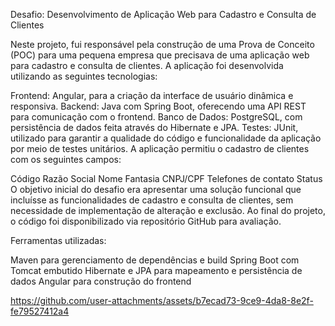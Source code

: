 
Desafio: Desenvolvimento de Aplicação Web para Cadastro e Consulta de Clientes

Neste projeto, fui responsável pela construção de uma Prova de Conceito (POC) para uma pequena empresa que precisava de uma aplicação web para cadastro e consulta de clientes. A aplicação foi desenvolvida utilizando as seguintes tecnologias:

Frontend: Angular, para a criação da interface de usuário dinâmica e responsiva.
Backend: Java com Spring Boot, oferecendo uma API REST para comunicação com o frontend.
Banco de Dados: PostgreSQL, com persistência de dados feita através do Hibernate e JPA.
Testes: JUnit, utilizado para garantir a qualidade do código e funcionalidade da aplicação por meio de testes unitários.
A aplicação permitiu o cadastro de clientes com os seguintes campos:

Código
Razão Social
Nome Fantasia
CNPJ/CPF
Telefones de contato
Status
O objetivo inicial do desafio era apresentar uma solução funcional que incluísse as funcionalidades de cadastro e consulta de clientes, sem necessidade de implementação de alteração e exclusão. Ao final do projeto, o código foi disponibilizado via repositório GitHub para avaliação.

Ferramentas utilizadas:

Maven para gerenciamento de dependências e build
Spring Boot com Tomcat embutido
Hibernate e JPA para mapeamento e persistência de dados
Angular para construção do frontend

https://github.com/user-attachments/assets/b7ecad73-9ce9-4da8-8e2f-fe79527412a4

